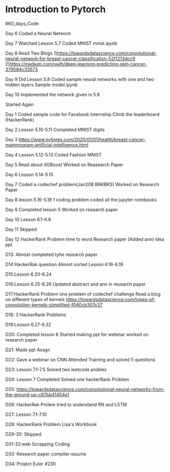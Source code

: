 # Introduction to Pytorch
 #60_days_Code
 
Day 6
Coded a Neural Network

Day 7
Watched Lesson 5.7
Coded MNIST
mnist.ipynb

Day 8
Read Two Blogs
1)https://towardsdatascience.com/convolutional-neural-network-for-breast-cancer-classification-52f1213dcc9
2)https://medium.com/swlh/deep-learning-predicting-skin-cancer-379084c33573

Day 9
Did Lesson 5.8
Coded sample neural networks with one and two hidden layers
Sample model.ipynb

Day 10
Implemented the network given in 5.8


Started Again

Day 1
Coded sample code for Facebook Internship
Climb the leaderboard (HackerRank)

Day 2 
Lesson 5.10-5.11
Completed MNIST digits

Day 3
https://www.nytimes.com/2020/01/01/health/breast-cancer-mammogram-artificial-intelligence.html

Day 4
Lesson 5.12-5.13
Coded Fashion MNIST

Day 5
Read about XGBoost
Worked on Reasearch Paper

Day 6
Lesson 5.14-5.15

Day 7
Coded a codechef problem(Jan20B BRKBKS)
Worked on Research Paper

Day 8
lesson 5.16-5.19
1 coding problem
coded all the jupyter notebooks

Day 9
Completed lesson 5
Worked on research paper

Day 10
Lesson 6.1-6.8

Day 11 Skipped

Day 12 
HackerRank Problem  time to word
Research paper (Added ann)
idea ppt

D13: Almost completed tyhe research paper

D14:HackerRak question Almost sorted
Lesson 6.16-6.19

D15:Lesson 6.20-6.24

D16:Lesson 6.25-6.26
Updated abstract and ann in research paper

D17:HackerRank Problem
one problem of codechef challenge
Read a blog on different types of kernels
https://towardsdatascience.com/types-of-convolution-kernels-simplified-f040cb307c37

D18: 3 HackerRank Problems

D19:Lesson 6.27-6.32

D20: Completed lesson 6
Started making ppt for webinar
worked on research paper

D21:
Made ppt
Assgn

D22:
Gave a webinar on CNN
Attended Training and solved 5 questions

D23:
Lesson 7.1-7.5
Solved two leetcode probles

D24:
Lesson 7 Completed
Solved one hackerRank Problem

D25:
https://towardsdatascience.com/convolutional-neural-networks-from-the-ground-up-c67bb41454e1

D26:
HackerRak Prolem
tried to understand RN and LSTM

D27: 
Lesson 7.1-7.10

D28:
HackerRank Problem Lisa's Workbook

D29-30: Skipped

D31-32:web Scrapping
Coding

D33: Research paper
compiler
resume

D34:
Project Euler #230
